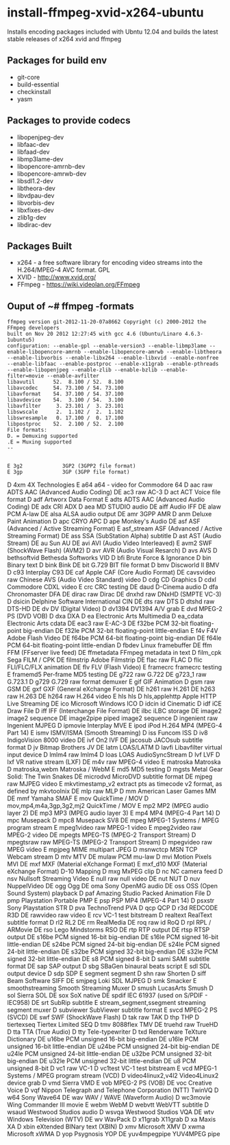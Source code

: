 install-ffmpeg-xvid-x264-ubuntu
===============================

Installs encoding packages included with Ubntu 12.04 and builds the latest stable releases of x264 xvid and ffmpeg

Packages for build env
----------------------
* git-core 
* build-essential 
* checkinstall 
* yasm

Packages to provide codecs
--------------------------
* libopenjpeg-dev 
* libfaac-dev 
* libfaad-dev 
* libmp3lame-dev
* libopencore-amrnb-dev
* libopencore-amrwb-dev
* libsdl1.2-dev
* libtheora-dev
* libvdpau-dev
* libvorbis-dev
* libxfixes-dev
* zlib1g-dev
* libdirac-dev

Packages Built
--------------
* x264 - a free software library for encoding video streams into the H.264/MPEG-4 AVC format. GPL
* XVID - http://www.xvid.org/
* FFmpeg - https://wiki.videolan.org/FFmpeg

Ouput of ~# ffmpeg -formats
----------------------------
    ffmpeg version git-2012-11-20-07a8662 Copyright (c) 2000-2012 the FFmpeg developers
    built on Nov 20 2012 12:27:45 with gcc 4.6 (Ubuntu/Linaro 4.6.3-1ubuntu5)
    configuration: --enable-gpl --enable-version3 --enable-libmp3lame --enable-libopencore-amrnb --enable-libopencore-amrwb --enable-libtheora --enable-libvorbis --enable-libx264 --enable-libxvid --enable-nonfree --enable-libfaac --enable-postproc --enable-x11grab --enable-pthreads --enable-libopenjpeg --enable-zlib --enable-bzlib --enable-filter=movie --enable-avfilter
    libavutil      52.  8.100 / 52.  8.100
    libavcodec     54. 73.100 / 54. 73.100
    libavformat    54. 37.100 / 54. 37.100
    libavdevice    54.  3.100 / 54.  3.100
    libavfilter     3. 23.101 /  3. 23.101
    libswscale      2.  1.102 /  2.  1.102
    libswresample   0. 17.100 /  0. 17.100
    libpostproc    52.  2.100 / 52.  2.100
    File formats:
    D. = Demuxing supported
    .E = Muxing supported
    --
    
    
    E 3g2             3GP2 (3GPP2 file format)
    E 3gp             3GP (3GPP file format)
  D  4xm             4X Technologies
    E a64             a64 - video for Commodore 64
  D  aac             raw ADTS AAC (Advanced Audio Coding)
  DE ac3             raw AC-3
 D  act             ACT Voice file format
 D  adf             Artworx Data Format
  E adts            ADTS AAC (Advanced Audio Coding)
 DE adx             CRI ADX
 D  aea             MD STUDIO audio
 DE aiff            Audio IFF
 DE alaw            PCM A-law
 DE alsa            ALSA audio output
 DE amr             3GPP AMR
 D  anm             Deluxe Paint Animation
 D  apc             CRYO APC
 D  ape             Monkey's Audio
 DE asf             ASF (Advanced / Active Streaming Format)
  E asf_stream      ASF (Advanced / Active Streaming Format)
 DE ass             SSA (SubStation Alpha) subtitle
 D  ast             AST (Audio Stream)
 DE au              Sun AU
 DE avi             AVI (Audio Video Interleaved)
  E avm2            SWF (ShockWave Flash) (AVM2)
 D  avr             AVR (Audio Visual Resarch)
 D  avs             AVS
 D  bethsoftvid     Bethesda Softworks VID
 D  bfi             Brute Force & Ignorance
 D  bin             Binary text
 D  bink            Bink
 DE bit             G.729 BIT file format
 D  bmv             Discworld II BMV
 D  c93             Interplay C93
 DE caf             Apple CAF (Core Audio Format)
 DE cavsvideo       raw Chinese AVS (Audio Video Standard) video
 D  cdg             CD Graphics
 D  cdxl            Commodore CDXL video
  E crc             CRC testing
 DE daud            D-Cinema audio
 D  dfa             Chronomaster DFA
 DE dirac           raw Dirac
 DE dnxhd           raw DNxHD (SMPTE VC-3)
 D  dsicin          Delphine Software International CIN
 DE dts             raw DTS
 D  dtshd           raw DTS-HD
 DE dv              DV (Digital Video)
 D  dv1394          DV1394 A/V grab
  E dvd             MPEG-2 PS (DVD VOB)
 D  dxa             DXA
 D  ea              Electronic Arts Multimedia
 D  ea_cdata        Electronic Arts cdata
 DE eac3            raw E-AC-3
 DE f32be           PCM 32-bit floating-point big-endian
 DE f32le           PCM 32-bit floating-point little-endian
  E f4v             F4V Adobe Flash Video
 DE f64be           PCM 64-bit floating-point big-endian
 DE f64le           PCM 64-bit floating-point little-endian
 D  fbdev           Linux framebuffer
 DE ffm             FFM (FFserver live feed)
 DE ffmetadata      FFmpeg metadata in text
 D  film_cpk        Sega FILM / CPK
 DE filmstrip       Adobe Filmstrip
 DE flac            raw FLAC
 D  flic            FLI/FLC/FLX animation
 DE flv             FLV (Flash Video)
  E framecrc        framecrc testing
  E framemd5        Per-frame MD5 testing
 DE g722            raw G.722
 DE g723_1          raw G.723.1
 D  g729            G.729 raw format demuxer
  E gif             GIF Animation
 D  gsm             raw GSM
 DE gxf             GXF (General eXchange Format)
 DE h261            raw H.261
 DE h263            raw H.263
 DE h264            raw H.264 video
  E hls             hls
 D  hls,applehttp   Apple HTTP Live Streaming
 DE ico             Microsoft Windows ICO
 D  idcin           id Cinematic
 D  idf             iCE Draw File
 D  iff             IFF (Interchange File Format)
 DE ilbc            iLBC storage
 DE image2          image2 sequence
 DE image2pipe      piped image2 sequence
 D  ingenient       raw Ingenient MJPEG
 D  ipmovie         Interplay MVE
  E ipod            iPod H.264 MP4 (MPEG-4 Part 14)
  E ismv            ISMV/ISMA (Smooth Streaming)
 D  iss             Funcom ISS
 D  iv8             IndigoVision 8000 video
 DE ivf             On2 IVF
 DE jacosub         JACOsub subtitle format
 D  jv              Bitmap Brothers JV
 DE latm            LOAS/LATM
 D  lavfi           Libavfilter virtual input device
 D  lmlm4           raw lmlm4
 D  loas            LOAS AudioSyncStream
 D  lvf             LVF
 D  lxf             VR native stream (LXF)
 DE m4v             raw MPEG-4 video
  E matroska        Matroska
 D  matroska,webm   Matroska / WebM
  E md5             MD5 testing
 D  mgsts           Metal Gear Solid: The Twin Snakes
 DE microdvd        MicroDVD subtitle format
 DE mjpeg           raw MJPEG video
  E mkvtimestamp_v2 extract pts as timecode v2 format, as defined by mkvtoolnix
 DE mlp             raw MLP
 D  mm              American Laser Games MM
 DE mmf             Yamaha SMAF
  E mov             QuickTime / MOV
 D  mov,mp4,m4a,3gp,3g2,mj2 QuickTime / MOV
  E mp2             MP2 (MPEG audio layer 2)
 DE mp3             MP3 (MPEG audio layer 3)
  E mp4             MP4 (MPEG-4 Part 14)
 D  mpc             Musepack
 D  mpc8            Musepack SV8
 DE mpeg            MPEG-1 Systems / MPEG program stream
  E mpeg1video      raw MPEG-1 video
  E mpeg2video      raw MPEG-2 video
 DE mpegts          MPEG-TS (MPEG-2 Transport Stream)
 D  mpegtsraw       raw MPEG-TS (MPEG-2 Transport Stream)
 D  mpegvideo       raw MPEG video
  E mpjpeg          MIME multipart JPEG
 D  msnwctcp        MSN TCP Webcam stream
 D  mtv             MTV
 DE mulaw           PCM mu-law
 D  mvi             Motion Pixels MVI
 DE mxf             MXF (Material eXchange Format)
  E mxf_d10         MXF (Material eXchange Format) D-10 Mapping
 D  mxg             MxPEG clip
 D  nc              NC camera feed
 D  nsv             Nullsoft Streaming Video
  E null            raw null video
 DE nut             NUT
 D  nuv             NuppelVideo
 DE ogg             Ogg
 DE oma             Sony OpenMG audio
 DE oss             OSS (Open Sound System) playback
 D  paf             Amazing Studio Packed Animation File
 D  pmp             Playstation Portable PMP
  E psp             PSP MP4 (MPEG-4 Part 14)
 D  psxstr          Sony Playstation STR
 D  pva             TechnoTrend PVA
 D  qcp             QCP
 D  r3d             REDCODE R3D
 DE rawvideo        raw video
  E rcv             VC-1 test bitstream
 D  realtext        RealText subtitle format
 D  rl2             RL2
 DE rm              RealMedia
 DE roq             raw id RoQ
 D  rpl             RPL / ARMovie
 DE rso             Lego Mindstorms RSO
 DE rtp             RTP output
 DE rtsp            RTSP output
 DE s16be           PCM signed 16-bit big-endian
 DE s16le           PCM signed 16-bit little-endian
 DE s24be           PCM signed 24-bit big-endian
 DE s24le           PCM signed 24-bit little-endian
 DE s32be           PCM signed 32-bit big-endian
 DE s32le           PCM signed 32-bit little-endian
 DE s8              PCM signed 8-bit
 D  sami            SAMI subtitle format
 DE sap             SAP output
 D  sbg             SBaGen binaural beats script
  E sdl             SDL output device
 D  sdp             SDP
  E segment         segment
 D  shn             raw Shorten
 D  siff            Beam Software SIFF
 DE smjpeg          Loki SDL MJPEG
 D  smk             Smacker
  E smoothstreaming Smooth Streaming Muxer
 D  smush           LucasArts Smush
 D  sol             Sierra SOL
 DE sox             SoX native
 DE spdif           IEC 61937 (used on S/PDIF - IEC958)
 DE srt             SubRip subtitle
  E stream_segment,ssegment streaming segment muxer
 D  subviewer       SubViewer subtitle format
  E svcd            MPEG-2 PS (SVCD)
 DE swf             SWF (ShockWave Flash)
 D  tak             raw TAK
 D  thp             THP
 D  tiertexseq      Tiertex Limited SEQ
 D  tmv             8088flex TMV
 DE truehd          raw TrueHD
 D  tta             TTA (True Audio)
 D  tty             Tele-typewriter
 D  txd             Renderware TeXture Dictionary
 DE u16be           PCM unsigned 16-bit big-endian
 DE u16le           PCM unsigned 16-bit little-endian
 DE u24be           PCM unsigned 24-bit big-endian
 DE u24le           PCM unsigned 24-bit little-endian
 DE u32be           PCM unsigned 32-bit big-endian
 DE u32le           PCM unsigned 32-bit little-endian
 DE u8              PCM unsigned 8-bit
 D  vc1             raw VC-1
 D  vc1test         VC-1 test bitstream
  E vcd             MPEG-1 Systems / MPEG program stream (VCD)
 D  video4linux2,v4l2 Video4Linux2 device grab
 D  vmd             Sierra VMD
  E vob             MPEG-2 PS (VOB)
 DE voc             Creative Voice
 D  vqf             Nippon Telegraph and Telephone Corporation (NTT) TwinVQ
 D  w64             Sony Wave64
 DE wav             WAV / WAVE (Waveform Audio)
 D  wc3movie        Wing Commander III movie
  E webm            WebM
 D  webvtt          WebVTT subtitle
 D  wsaud           Westwood Studios audio
 D  wsvqa           Westwood Studios VQA
 DE wtv             Windows Television (WTV)
 DE wv              WavPack
 D  x11grab         X11grab
 D  xa              Maxis XA
 D  xbin            eXtended BINary text (XBIN)
 D  xmv             Microsoft XMV
 D  xwma            Microsoft xWMA
 D  yop             Psygnosis YOP
 DE yuv4mpegpipe    YUV4MPEG pipe
